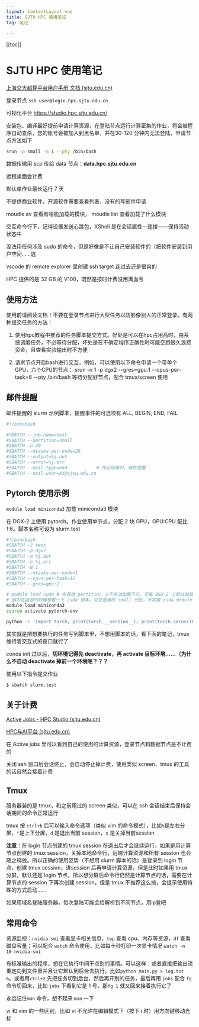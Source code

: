```yaml
---
layout: ContentLayout.vue
title: SJTU HPC 使用笔记
tag: 笔记

---
```


[[toc]]

# SJTU HPC 使用笔记 

[上海交大超算平台用户手册 文档 (sjtu.edu.cn)](https://docs.hpc.sjtu.edu.cn/)

登录节点 `ssh user@login.hpc.sjtu.edu.cn`

可视化平台 https://studio.hpc.sjtu.edu.cn/

安装包、编译最好提前申请计算资源，在登陆节点运行计算密集的作业，将会被程序自动查杀，您的账号会被加入到黑名单，并在30-120 分钟内无法登陆，申请节点方法如下

```bash
srun -p small -n 1 --pty /bin/bash
```

数据传输用 scp 传给 data 节点：**data.hpc.sjtu.edu.cn**

远程桌面会计费

默认单作业最长运行 7 天

不提供商业软件，开源软件需要查看列表，没有的写邮件申请

moudle av 查看有啥能加载的模块， moudle list 查看加载了什么模块

交互命令行下，记得设置发送心跳包，XShell 是在会话属性—连接——保持活动状态中

没法用任何涉及 sudo 的命令，但是好像是不让自己安装软件的（把软件安装到用户空间……逃

vscode 的 remote explorer 里创建 ssh target 连过去还是很爽的

HPC 提供的是 32 GB 的 V100，既然是按时计费没用满血亏

## 使用方法
使用前请阅读文档！不要在登录节点进行大型任务以防影像别人的正常登录。有两种提交任务的方法：
1. 使用hpc教程中推荐的任务脚本提交方式。好处是可以在hpc占用高时，由系统调度任务，不必等待分配，坏处是在不确定程序正确性时可能空跑很久浪费资金，且查看实验输出时不方便

2. 请求节点开启bash进行交互，例如，可以使用以下命令申请一个带单个GPU，六个CPU的节点：
srun -n 1 -p dgx2 --gres=gpu:1 --cpus-per-task=6 --pty /bin/bash
等待分配好节点，配合 tmux/screen 使用

## 邮件提醒

邮件提醒的 slurm 示例脚本，提醒事件的可选项有 ALL, BEGIN, END, FAIL

```bash
#!/bin/bash

#SBATCH --job-name=test
#SBATCH --partition=small
#SBATCH -n 20
#SBATCH --ntasks-per-node=20
#SBATCH --output=%j.out
#SBATCH --error=%j.err
#SBATCH --mail-type=end           # 作业结束时，邮件提醒
#SBATCH --mail-user=XX@sjtu.edu.cn
```

## Pytorch 使用示例

`module load miniconda3` 加载 miniconda3 模块

在 DGX-2 上使用 pytorch。作业使用单节点，分配 2 块 GPU，GPU:CPU 配比 1:6。脚本名称可设为 slurm.test

```bash
#!/bin/bash
#SBATCH -J test
#SBATCH -p dgx2
#SBATCH -o %j.out
#SBATCH -e %j.err
#SBATCH -N 1
#SBATCH --ntasks-per-node=1
#SBATCH --cpus-per-task=12
#SBATCH --gres=gpu:2

# module load cuda # 在其他 partition 上不主动加载不行，可能 DGX-2 上默认加载了，不过可能其他分区也不应该使用显卡资源
# 因为在装包的时候想看一下 cuda 版本，交互是用的 small 分区，不加载 cuda module 找不到 nvcc 应用
module load miniconda3
source activate pytorch-env

python -c 'import torch; print(torch.__version__); print(torch.zeros(10,10).cuda().shape)'
```

其实就是把想要执行的任务写到脚本里，不想用脚本的话，看下面的笔记，tmux维持着交互式的窗口就行了

conda init 过以后，**切环境记得先 deactivate，再 activate 目标环境……（为什么不自动 deactivate 掉前一个环境呢？？？**

使用以下指令提交作业

```bash
$ sbatch slurm.test
```

## 关于计费

[Active Jobs - HPC Studio (sjtu.edu.cn)](https://studio.hpc.sjtu.edu.cn/pun/sys/activejobs)

[HPC与AI平台 (sjtu.edu.cn)](https://account.hpc.sjtu.edu.cn/#/login)

在 Active jobs 里可以看到自己的使用的计算资源，登录节点和数据节点是不计费的

关闭 ssh 窗口后会话终止，会自动停止掉计费，使用类似 screen、tmux 的工具的话自然会接着计费

## Tmux

服务器装的是 tmux，和之前用过的 screen 类似，可以在 ssh 会话结束后保持会话期间的命令正常运行

tmux 按 `ctrl+b` 后可以输入命令选项（类似 vim 的命令模式），比如`%`是左右分屏，`"`是上下分屏，`d` 是退出当前 session，`x`  是关掉当前session

**注意**：在 login 节点创建的 tmux session 在退出后才会继续运行，如果是用计算节点创建的 tmux session，关掉本地命令行，远端计算资源和所有 session 也会随之释放。所以正确的使用姿势（不想用 slurm 脚本的话）是登录到 login 节点，创建 tmux session，进session 后再申请计算资源。但是此时如果用 tmux 分屏，默认还是 login 节点，所以想分屏后命令行仍然是计算节点的话，需要在计算节点的 session 下再次创建 session，但是 tmux 不推荐这么搞，会提示使用特殊的方式启动……

如果用域名登陆服务器，每次登陆可能会给解析到不同节点，用ip登吧

## 常用命令

资源监视：`nvidia-smi` 查看显卡相关信息，`top` 查看 cpu、内存等资源，`df` 查看磁盘容量；可以配合 `watch` 命令使用，比如每十秒打印一次显卡情况 `watch -n 10 nvidia-smi`

有标准输出的程序，想在它执行中间干点别的事情。可以这样：或者直接把输出流重定向到文件里并且让它默认到后台去执行，比如`python main.py > log.txt &`。或者用`ctrl+z` 先把任务切到后台，然后再开别的任务，最后再用 `jobs` 配合 `fg` 命令切回来，比如 `jobs` 下看到它是 1 号，那`fg 1` 就又回来接着执行它了

永远记住`man` 命令，想不起来 `man` 一下

vi 和 vim 的一些区别，比如 vi 不允许在编辑模式下（按下 i 时）用方向键移动光标


 
 <Comment lang="zh-CN"/> 
 
 
 <Comment lang="zh-CN"/> 
 